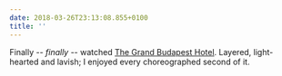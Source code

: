```yaml
---
date: 2018-03-26T23:13:08.855+0100
title: ''
---
```

Finally -- _finally_ -- watched [The Grand Budapest Hotel](http://www.imdb.com/title/tt2278388/). Layered, light-hearted and lavish; I enjoyed every choreographed second of it.
